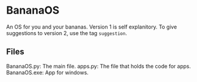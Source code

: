 # BananaOS

An OS for you and your bananas. Version 1 is self explanitory. To give suggestions to version 2, use the tag `suggestion`.

## Files
BananaOS.py: The main file.
apps.py: The file that holds the code for apps.
BananaOS.exe: App for windows.
